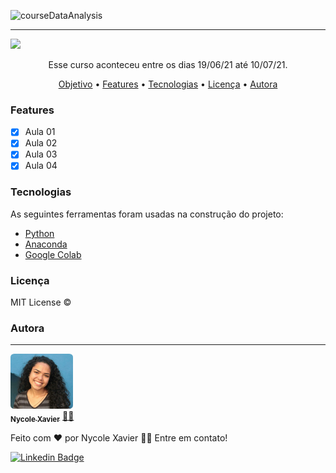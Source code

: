 ![courseDataAnalysis](https://user-images.githubusercontent.com/74930052/125856282-e0c00f6f-9336-43ac-9db4-c44141f059fe.png)

---
<img src="https://img.shields.io/static/v1?label=Status&message=Finish&color=32cd32&style=for-the-badge&logo=ghost"/>

<p align="center">Esse curso aconteceu entre os dias 19/06/21 até 10/07/21. </p>

<p align="center">
 <a href="#objetivo">Objetivo</a> •
 <a href="#features">Features</a> • 
 <a href="#tecnologias">Tecnologias</a> •
 <a href="#licença">Licença</a> • 
 <a href="#autora">Autora</a>
</p>


### Features

- [x] Aula 01
- [x] Aula 02
- [x] Aula 03
- [x] Aula 04

### Tecnologias

As seguintes ferramentas foram usadas na construção do projeto:

- [Python](https://www.python.org/downloads/)
- [Anaconda](https://www.anaconda.com/products/individual)
- [Google Colab](https://colab.research.google.com/notebooks/intro.ipynb?utm_source=scs-index#recent=true)

### Licença

MIT License ©

### Autora
---

<a href="https://nycole-xavierr.medium.com/">
 <img style="border-radius: 6%;" src="assets/eu01.jpeg" width="100px;" alt=""/>
 <br />
 <sub><b>Nycole Xavier</b></sub></a> <a href="https://nycole-xavierr.medium.com/" title="Medium">👩‍💻</a>


Feito com ❤️ por Nycole Xavier 👋🏽 Entre em contato!

[![Linkedin Badge](https://img.shields.io/badge/-NycoleXavier-blue?style=flat-square&logo=Linkedin&logoColor=white&link=https://https://www.linkedin.com/in/nycole-xavier-641271202/)](https://www.linkedin.com/in/nycole-xavier-641271202/) 